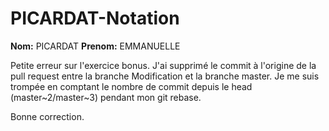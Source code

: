 # PICARDAT-Notation

**Nom:** PICARDAT
**Prenom:** EMMANUELLE

Petite erreur sur l'exercice bonus.
J'ai supprimé le commit à l'origine de la pull request entre la branche Modification et la branche master.
Je me suis trompée en comptant le nombre de commit depuis le head (master~2/master~3) pendant mon git rebase.

Bonne correction.
